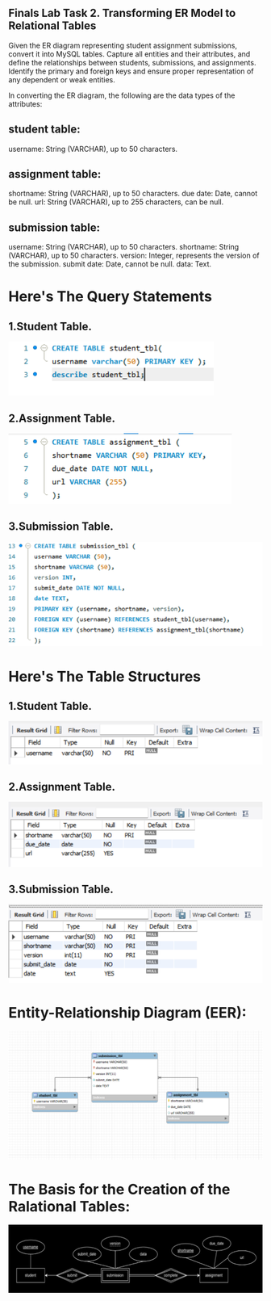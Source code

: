 ## Finals Lab Task 2. Transforming ER Model to Relational Tables

Given the ER diagram representing student assignment submissions, convert it into MySQL tables. Capture all entities and their attributes, and define the relationships between students, submissions, and assignments. Identify the primary and foreign keys and ensure proper representation of any dependent or weak entities.

In converting the ER diagram, the following are the data types of the attributes:

## student table:
username: String (VARCHAR), up to 50 characters.

## assignment table:
shortname: String (VARCHAR), up to 50 characters.
due date: Date, cannot be null.
url: String (VARCHAR), up to 255 characters, can be null.

## submission table:
username: String (VARCHAR), up to 50 characters.
shortname: String (VARCHAR), up to 50 characters.
version: Integer, represents the version of the submission.
submit date: Date, cannot be null.
data: Text.

# Here's The Query Statements

## 1.Student Table.
![picture](https://github.com/Zomue/Zomue.github.io/blob/main/Image/1.1%20(2).png)

## 2.Assignment Table.
![picture](https://github.com/Zomue/Zomue.github.io/blob/main/Image/assignment%20tbl.png)

## 3.Submission Table.
![picture](https://github.com/Zomue/Zomue.github.io/blob/main/Image/submission%20tbl.png)


# Here's The Table Structures

## 1.Student Table.
![picture](https://github.com/Zomue/Zomue.github.io/blob/main/Image/1.1.png)

## 2.Assignment Table.
![picture](https://github.com/Zomue/Zomue.github.io/blob/main/Image/assignment_tbl2.png)

## 3.Submission Table.
![picture](https://github.com/Zomue/Zomue.github.io/blob/main/Image/submission_tbl2.png)


# Entity-Relationship Diagram (EER):
![picture](https://github.com/Zomue/Zomue.github.io/blob/main/Image/EER%20diagram.png)

# The Basis for the Creation of the Ralational Tables:
![picture](https://github.com/Zomue/Zomue.github.io/blob/main/Image/creation%20of%20relational%20tbl.png)

